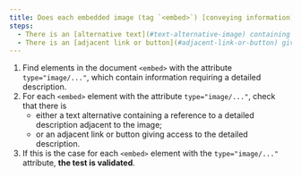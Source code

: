```yaml
---
title: Does each embedded image (tag `<embed>`) [conveying information](#image-conveying-information), which requires a [detailed description](#description-detaillee-image), meet one of these conditions?
steps:
  - There is an [alternative text](#text-alternative-image) containing a reference to a [detailed description](#description-size-image) adjacent to the image.
  - There is an [adjacent link or button](#adjacent-link-or-button) giving access to the [detailed description](#image-size-description).
---
```


1. Find elements in the document `<embed>` with the attribute `type="image/..."`, which contain information requiring a detailed description.
2. For each `<embed>` element with the attribute `type="image/..."`, check that there is
   - either a text alternative containing a reference to a detailed description adjacent to the image;
   - or an adjacent link or button giving access to the detailed description.
3. If this is the case for each `<embed>` element with the `type="image/..."` attribute, **the test is validated**.
